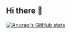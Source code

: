 ## Hi there 👋

<!--
**prawee/prawee** is a ✨ _special_ ✨ repository because its `README.md` (this file) appears on your GitHub profile.
Here are some ideas to get you started:

- 🔭 I’m currently working on ...
- 🌱 I’m currently learning ...
- 👯 I’m looking to collaborate on ...
- 🤔 I’m looking for help with ...
- 💬 Ask me about ...
- 📫 How to reach me: ...
- 😄 Pronouns: ...
- ⚡ Fun fact: ...
-->


<!--https://github.com/anuraghazra/github-readme-stats-->
[![Anurag's GitHub stats](https://github-readme-stats.vercel.app/api?username=prawee)](https://github.com/prawee/github-readme-stats)
